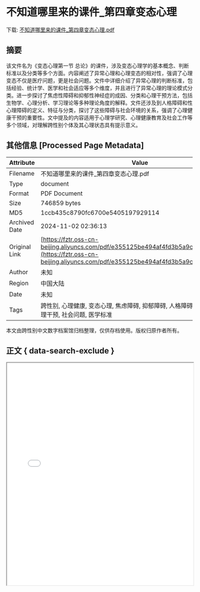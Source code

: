 # 不知道哪里来的课件_第四章变态心理

<!-- tcd_download_link -->
下载: <a href="../不知道哪里来的课件_第四章变态心理.pdf" download>不知道哪里来的课件_第四章变态心理.pdf</a>
<!-- tcd_download_link_end -->

## 摘要

<!-- tcd_abstract -->
该文件名为《变态心理第一节 总论》的课件，涉及变态心理学的基本概念、判断标准以及分类等多个方面。内容阐述了异常心理和心理变态的相对性，强调了心理变态不仅是医疗问题，更是社会问题。文件中详细介绍了异常心理的判断标准，包括经验、统计学、医学和社会适应等多个维度，并且进行了异常心理的理论模式分类。进一步探讨了焦虑性障碍和抑郁性神经症的成因、分类和心理干预方法，包括生物学、心理分析、学习理论等多种理论角度的解释。文件还涉及到人格障碍和性心理障碍的定义、特征与分类，探讨了这些障碍与社会环境的关系，强调了心理健康干预的重要性。文中提及的内容适用于心理学研究、心理健康教育及社会工作等多个领域，对理解跨性别个体及其心理状态具有提示意义。

<!-- tcd_abstract_end -->

## 其他信息 [Processed Page Metadata]

| Attribute       | Value                                  |
|-----------------|----------------------------------------|
| Filename        | 不知道哪里来的课件_第四章变态心理.pdf                             |
| Type            | document                                 |
| Format          | PDF Document                               |
| Size            | 746859 bytes                           |
| MD5             | 1ccb435c8790fc6700e5405197929114                                  |
| Archived Date   | 2024-11-02 02:36:13                             |
| Original Link   | [https://fztr.oss-cn-beijing.aliyuncs.com/pdf/e355125be494af4fd3b5a9c421ca29ea.pdf](https://fztr.oss-cn-beijing.aliyuncs.com/pdf/e355125be494af4fd3b5a9c421ca29ea.pdf)                         |
| Author          | 未知                               |
| Region          | 中国大陆                               |
| Date            | 未知                                 |
| Tags            | 跨性别, 心理健康, 变态心理, 焦虑障碍, 抑郁障碍, 人格障碍, 性心理障碍, 心理干预, 社会问题, 医学标准                                 |

本文由跨性别中文数字档案馆归档整理，仅供存档使用。版权归原作者所有。


## 正文 { data-search-exclude }

<!-- tcd_main_text -->
<iframe src="../不知道哪里来的课件_第四章变态心理.pdf" width="100%" height="600px">
    <p>无法显示PDF，请下载查看。</p>
</iframe>
<!-- tcd_main_text_end -->


